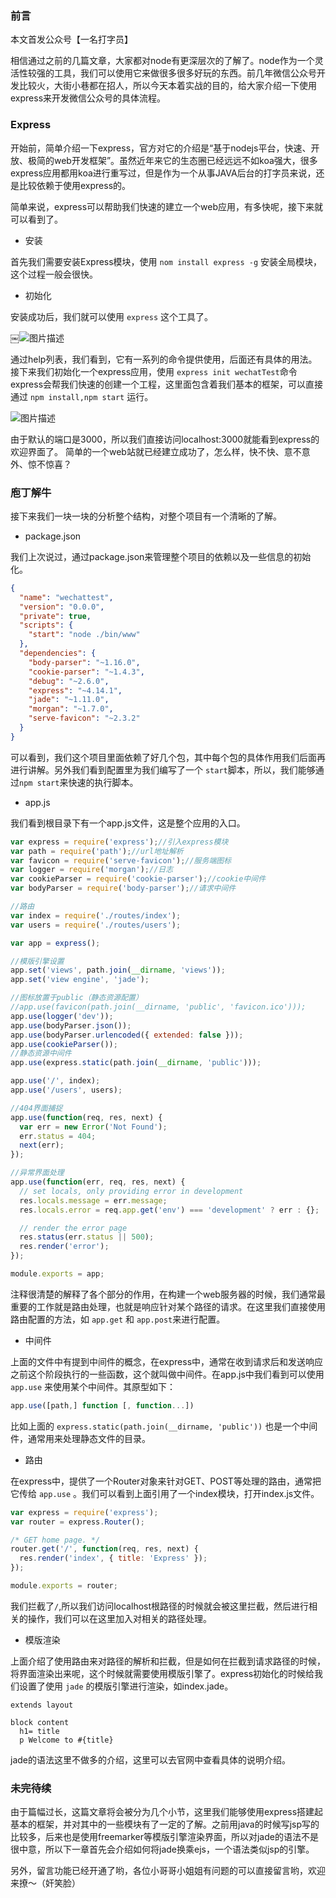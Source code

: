 ### 前言

本文首发公众号【一名打字员】

相信通过之前的几篇文章，大家都对node有更深层次的了解了。node作为一个灵活性较强的工具，我们可以使用它来做很多很多好玩的东西。前几年微信公众号开发比较火，大街小巷都在招人，所以今天本着实战的目的，给大家介绍一下使用express来开发微信公众号的具体流程。

### Express

开始前，简单介绍一下express，官方对它的介绍是“基于nodejs平台，快速、开放、极简的web开发框架”。虽然近年来它的生态圈已经远远不如koa强大，很多express应用都用koa进行重写过，但是作为一个从事JAVA后台的打字员来说，还是比较依赖于使用express的。

简单来说，express可以帮助我们快速的建立一个web应用，有多快呢，接下来就可以看到了。

- 安装

首先我们需要安装Express模块，使用 ```nom install express -g``` 安装全局模块，这个过程一般会很快。

- 初始化

安装成功后，我们就可以使用 ```express``` 这个工具了。

￼![图片描述][1]

通过help列表，我们看到，它有一系列的命令提供使用，后面还有具体的用法。接下来我们初始化一个express应用，使用 ```express init wechatTest```命令express会帮我们快速的创建一个工程，这里面包含着我们基本的框架，可以直接通过 ```npm install,npm start``` 运行。

![图片描述][2]

由于默认的端口是3000，所以我们直接访问localhost:3000就能看到express的欢迎界面了。
简单的一个web站就已经建立成功了，怎么样，快不快、意不意外、惊不惊喜？

### 庖丁解牛

接下来我们一块一块的分析整个结构，对整个项目有一个清晰的了解。

- package.json

我们上次说过，通过package.json来管理整个项目的依赖以及一些信息的初始化。
```json
{
  "name": "wechattest",
  "version": "0.0.0",
  "private": true,
  "scripts": {
    "start": "node ./bin/www"
  },
  "dependencies": {
    "body-parser": "~1.16.0",
    "cookie-parser": "~1.4.3",
    "debug": "~2.6.0",
    "express": "~4.14.1",
    "jade": "~1.11.0",
    "morgan": "~1.7.0",
    "serve-favicon": "~2.3.2"
  }
}
```
可以看到，我们这个项目里面依赖了好几个包，其中每个包的具体作用我们后面再进行讲解。另外我们看到配置里为我们编写了一个 ```start```脚本，所以，我们能够通过```npm start```来快速的执行脚本。

- app.js

我们看到根目录下有一个app.js文件，这是整个应用的入口。
```js
var express = require('express');//引入express模块
var path = require('path');//url地址解析
var favicon = require('serve-favicon');//服务端图标
var logger = require('morgan');//日志
var cookieParser = require('cookie-parser');//cookie中间件
var bodyParser = require('body-parser');//请求中间件

//路由
var index = require('./routes/index');
var users = require('./routes/users');

var app = express();

//模版引擎设置
app.set('views', path.join(__dirname, 'views'));
app.set('view engine', 'jade');

//图标放置于public（静态资源配置）
//app.use(favicon(path.join(__dirname, 'public', 'favicon.ico')));
app.use(logger('dev'));
app.use(bodyParser.json());
app.use(bodyParser.urlencoded({ extended: false }));
app.use(cookieParser());
//静态资源中间件
app.use(express.static(path.join(__dirname, 'public')));

app.use('/', index);
app.use('/users', users);

//404界面捕捉
app.use(function(req, res, next) {
  var err = new Error('Not Found');
  err.status = 404;
  next(err);
});

//异常界面处理
app.use(function(err, req, res, next) {
  // set locals, only providing error in development
  res.locals.message = err.message;
  res.locals.error = req.app.get('env') === 'development' ? err : {};

  // render the error page
  res.status(err.status || 500);
  res.render('error');
});

module.exports = app;

```
注释很清楚的解释了各个部分的作用，在构建一个web服务器的时候，我们通常最重要的工作就是路由处理，也就是响应针对某个路径的请求。在这里我们直接使用路由配置的方法，如 ```app.get``` 和 ```app.post```来进行配置。

- 中间件

上面的文件中有提到中间件的概念，在express中，通常在收到请求后和发送响应之前这个阶段执行的一些函数，这个就叫做中间件。在app.js中我们看到可以使用 ```app.use``` 来使用某个中间件。其原型如下：
```js
app.use([path,] function [, function...])
```
比如上面的 ```express.static(path.join(__dirname, 'public'))``` 也是一个中间件，通常用来处理静态文件的目录。

- 路由

在express中，提供了一个Router对象来针对GET、POST等处理的路由，通常把它传给 ```app.use``` 。我们可以看到上面引用了一个index模块，打开index.js文件。

```js
var express = require('express');
var router = express.Router();

/* GET home page. */
router.get('/', function(req, res, next) {
  res.render('index', { title: 'Express' });
});

module.exports = router;
```
我们拦截了```/```,所以我们访问localhost根路径的时候就会被这里拦截，然后进行相关的操作，我们可以在这里加入对相关的路径处理。

- 模版渲染

上面介绍了使用路由来对路径的解析和拦截，但是如何在拦截到请求路径的时候，将界面渲染出来呢，这个时候就需要使用模版引擎了。express初始化的时候给我们设置了使用 ```jade``` 的模版引擎进行渲染，如index.jade。
```jade
extends layout

block content
  h1= title
  p Welcome to #{title}

```
jade的语法这里不做多的介绍，这里可以去官网中查看具体的说明介绍。

### 未完待续

由于篇幅过长，这篇文章将会被分为几个小节，这里我们能够使用express搭建起基本的框架，并对其中的一些模块有了一定的了解。之前用java的时候写jsp写的比较多，后来也是使用freemarker等模版引擎渲染界面，所以对jade的语法不是很中意，所以下一章首先会介绍如何将jade换乘ejs，一个语法类似jsp的引擎。

另外，留言功能已经开通了哟，各位小哥哥小姐姐有问题的可以直接留言哟，欢迎来撩～（奸笑脸）

  [1]: /img/bVZmIQ
  [2]: /img/bVZmJt
